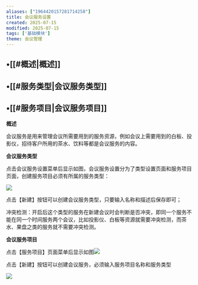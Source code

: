 ```yaml
---
aliases: ["1964420157281714258"]
title: 会议服务设置
created: 2025-07-15
modified: 2025-07-15
tags: ['基础模块']
theme: 会议管理
---
```


## •[[#概述|概述]]

## •[[#服务类型|会议服务类型]]

## •[[#服务项目|会议服务项目]]

**概述**

会议服务是用来管理会议所需要用到的服务资源，例如会议上需要用到的白板、投影仪，招待客户所用的茶水、饮料等都是会议服务的内容。

**会议服务类型**

点击会议服务设置菜单后显示如图，会议服务设置分为了类型设置页面和服务项目页面，创建服务项目必须有所属的服务类型：

![](586be214d0079339553ce66b933d1d35.jpg)

点击【新建】按钮可以创建会议服务类型，只要输入名称和描述后保存即可；

冲突检测：开启后这个类型的服务在新建会议时会判断是否冲突，即同一个服务不能在同一个时间服务两个会议，比如投影仪、白板等资源就需要冲突检测，而茶水、果盘之类的服务就不需要冲突检测。

**会议服务项目**

点击【服务项目】页面菜单后显示如图![](d768303a6b04270b4ebfd96b9d12bb30.jpg)

点击【新建】按钮可以创建会议服务，必须输入服务项目名称和服务类型

![](6e49538f68870c839f180663ec4c8496.jpg)